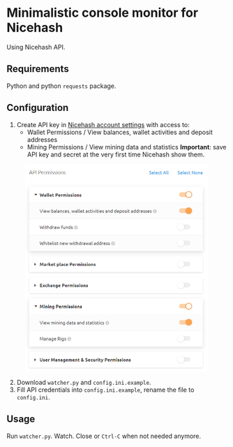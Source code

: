 # Minimalistic console monitor for Nicehash
Using Nicehash API.
## Requirements
Python and python `requests` package.
## Configuration
1. Create API key in [Nicehash account settings](https://www.nicehash.com/my/settings/keys) with access to:
   * Wallet Permissions / View balances, wallet activities and deposit addresses
   * Mining Permissions / View mining data and statistics  **Important**: save API key and secret at the very first time Nicehash show them.

<p align="center">
  <img src="https://github.com/Ilya-VK/Nicehash-rig-watcher/blob/f7490c8d4a836cb722106d11ea55cdfbe7747047/api%20settings.png" alt="API settings image" width="420"/>
</p>

2. Download `watcher.py` and `config.ini.example`.
3. Fill API credentials into `config.ini.example`, rename the file to `config.ini`.
## Usage
 Run `watcher.py`. Watch. Close or `Ctrl-C` when not needed anymore.
